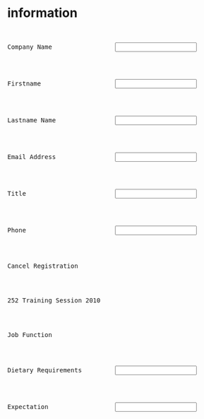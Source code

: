 <html>
<h1>information</h1>
<br><pre>Company Name                 <input type="text"> </pre><br/>
<br><pre>Firstname                    <input type="text"> </pre></br>
<br><pre>Lastname Name                <input type="text"> </pre></br>
<br><pre>Email Address                <input type="text"> </pre></br>
<br><pre>Title                        <input type="text"> </pre></br>
<br><pre>Phone                        <input type="text"> </pre></br>
<br><pre>Cancel Registration          </pre></br>
<br><pre>252 Training Session 2010    </pre></br>
<br><pre>Job Function</pre></br>
<br><pre>Dietary Requirements         <input type="text"> </pre></br>
<br><pre>Expectation                  <input type="text"> </pre></br>
</html>
</html>
